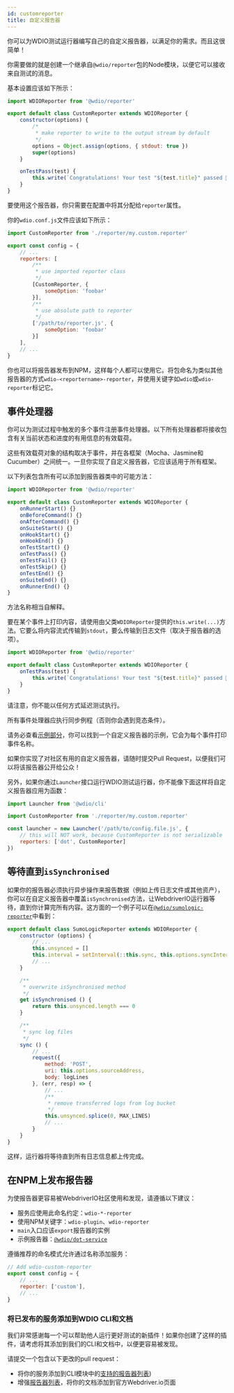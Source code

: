```yaml
---
id: customreporter
title: 自定义报告器
---
```


你可以为WDIO测试运行器编写自己的自定义报告器，以满足你的需求。而且这很简单！

你需要做的就是创建一个继承自`@wdio/reporter`包的Node模块，以便它可以接收来自测试的消息。

基本设置应该如下所示：

```js
import WDIOReporter from '@wdio/reporter'

export default class CustomReporter extends WDIOReporter {
    constructor(options) {
        /*
         * make reporter to write to the output stream by default
         */
        options = Object.assign(options, { stdout: true })
        super(options)
    }

    onTestPass(test) {
        this.write(`Congratulations! Your test "${test.title}" passed 👏`)
    }
}
```

要使用这个报告器，你只需要在配置中将其分配给`reporter`属性。

你的`wdio.conf.js`文件应该如下所示：

```js
import CustomReporter from './reporter/my.custom.reporter'

export const config = {
    // ...
    reporters: [
        /**
         * use imported reporter class
         */
        [CustomReporter, {
            someOption: 'foobar'
        }],
        /**
         * use absolute path to reporter
         */
        ['/path/to/reporter.js', {
            someOption: 'foobar'
        }]
    ],
    // ...
}
```

你也可以将报告器发布到NPM，这样每个人都可以使用它。将包命名为类似其他报告器的方式`wdio-<reportername>-reporter`，并使用关键字如`wdio`或`wdio-reporter`标记它。

## 事件处理器

你可以为测试过程中触发的多个事件注册事件处理器。以下所有处理器都将接收包含有关当前状态和进度的有用信息的有效载荷。

这些有效载荷对象的结构取决于事件，并在各框架（Mocha、Jasmine和Cucumber）之间统一。一旦你实现了自定义报告器，它应该适用于所有框架。

以下列表包含所有可以添加到报告器类中的可能方法：

```js
import WDIOReporter from '@wdio/reporter'

export default class CustomReporter extends WDIOReporter {
    onRunnerStart() {}
    onBeforeCommand() {}
    onAfterCommand() {}
    onSuiteStart() {}
    onHookStart() {}
    onHookEnd() {}
    onTestStart() {}
    onTestPass() {}
    onTestFail() {}
    onTestSkip() {}
    onTestEnd() {}
    onSuiteEnd() {}
    onRunnerEnd() {}
}
```

方法名称相当自解释。

要在某个事件上打印内容，请使用由父类`WDIOReporter`提供的`this.write(...)`方法。它要么将内容流式传输到`stdout`，要么传输到日志文件（取决于报告器的选项）。

```js
import WDIOReporter from '@wdio/reporter'

export default class CustomReporter extends WDIOReporter {
    onTestPass(test) {
        this.write(`Congratulations! Your test "${test.title}" passed 👏`)
    }
}
```

请注意，你不能以任何方式延迟测试执行。

所有事件处理器应执行同步例程（否则你会遇到竞态条件）。

请务必查看[示例部分](https://github.com/webdriverio/webdriverio/tree/main/examples/wdio)，你可以找到一个自定义报告器的示例，它会为每个事件打印事件名称。

如果你实现了对社区有用的自定义报告器，请随时提交Pull Request，以便我们可以将该报告器公开给公众！

另外，如果你通过`Launcher`接口运行WDIO测试运行器，你不能像下面这样将自定义报告器应用为函数：

```js
import Launcher from '@wdio/cli'

import CustomReporter from './reporter/my.custom.reporter'

const launcher = new Launcher('/path/to/config.file.js', {
    // this will NOT work, because CustomReporter is not serializable
    reporters: ['dot', CustomReporter]
})
```

## 等待直到`isSynchronised`

如果你的报告器必须执行异步操作来报告数据（例如上传日志文件或其他资产），你可以在自定义报告器中覆盖`isSynchronised`方法，让WebdriverIO运行器等待，直到你计算完所有内容。这方面的一个例子可以在[`@wdio/sumologic-reporter`](https://github.com/webdriverio/webdriverio/blob/main/packages/wdio-sumologic-reporter/src/index.ts)中看到：

```js
export default class SumoLogicReporter extends WDIOReporter {
    constructor (options) {
        // ...
        this.unsynced = []
        this.interval = setInterval(::this.sync, this.options.syncInterval)
        // ...
    }

    /**
     * overwrite isSynchronised method
     */
    get isSynchronised () {
        return this.unsynced.length === 0
    }

    /**
     * sync log files
     */
    sync () {
        // ...
        request({
            method: 'POST',
            uri: this.options.sourceAddress,
            body: logLines
        }, (err, resp) => {
            // ...
            /**
             * remove transferred logs from log bucket
             */
            this.unsynced.splice(0, MAX_LINES)
            // ...
        }
    }
}
```

这样，运行器将等待直到所有日志信息都上传完成。

## 在NPM上发布报告器

为使报告器更容易被WebdriverIO社区使用和发现，请遵循以下建议：

* 服务应使用此命名约定：`wdio-*-reporter`
* 使用NPM关键字：`wdio-plugin`、`wdio-reporter`
* `main`入口应该`export`报告器的实例
* 示例报告器：[`@wdio/dot-service`](https://github.com/webdriverio/webdriverio/tree/main/packages/wdio-dot-reporter)

遵循推荐的命名模式允许通过名称添加服务：

```js
// Add wdio-custom-reporter
export const config = {
    // ...
    reporter: ['custom'],
    // ...
}
```

### 将已发布的服务添加到WDIO CLI和文档

我们非常感谢每一个可以帮助他人运行更好测试的新插件！如果你创建了这样的插件，请考虑将其添加到我们的CLI和文档中，以便更容易被发现。

请提交一个包含以下更改的pull request：

- 将你的服务添加到CLI模块中的[支持的报告器列表](https://github.com/webdriverio/webdriverio/blob/main/packages/wdio-cli/src/constants.ts#L74-L91))
- 增强[报告器列表](https://github.com/webdriverio/webdriverio/blob/main/scripts/docs-generation/3rd-party/reporters.json)，将你的文档添加到官方Webdriver.io页面